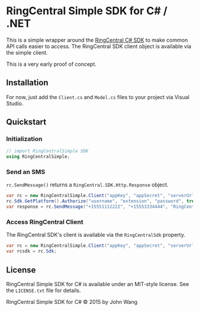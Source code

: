# RingCentral Simple SDK for C&#35; / .NET

This is a simple wrapper around the [RingCentral C# SDK](https://github.com/ringcentral/ringcentral-csharp) to make common API calls easier to access. The RingCentral SDK client object is available via the simple client.

This is a very early proof of concept.

## Installation

For now, just add the `Client.cs` and `Model.cs` files to your project via Visual Studio.

## Quickstart

### Initialization

```csharp
// import RingCentralSimple SDK
using RingCentralSimple;
```

### Send an SMS

`rc.SendMessage()` returns a `RingCentral.SDK.Http.Response` object.

```csharp
var rc = new RingCentralSimple.Client("appKey", "appSecret", "serverUrl");
rc.Sdk.GetPlatform().Authorize("username", "extension", "password", true);
var response = rc.SendMessage("+15551112222", "+15553334444", "RingCentral SMS via C#");
```

### Access RingCentral Client

The RingCentral SDK's client is available via the `RingCentralSdk` property.

```csharp
var rc = new RingCentralSimple.Client("appKey", "appSecret", "serverUrl");
var rcsdk = rc.Sdk;
```

## License

RingCentral Simple SDK for C# is available under an MIT-style license. See the `LICENSE.txt` file for details.

RingCentral Simple SDK for C# &copy; 2015 by John Wang